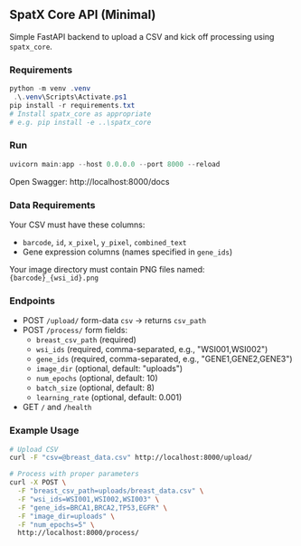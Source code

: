 ## SpatX Core API (Minimal)

Simple FastAPI backend to upload a CSV and kick off processing using `spatx_core`.

### Requirements

```powershell
python -m venv .venv
 .\.venv\Scripts\Activate.ps1
pip install -r requirements.txt
# Install spatx_core as appropriate
# e.g. pip install -e ..\spatx_core
```

### Run

```powershell
uvicorn main:app --host 0.0.0.0 --port 8000 --reload
```

Open Swagger: http://localhost:8000/docs

### Data Requirements

Your CSV must have these columns:

- `barcode`, `id`, `x_pixel`, `y_pixel`, `combined_text`
- Gene expression columns (names specified in `gene_ids`)

Your image directory must contain PNG files named: `{barcode}_{wsi_id}.png`

### Endpoints

- POST `/upload/` form-data `csv` → returns `csv_path`
- POST `/process/` form fields:
  - `breast_csv_path` (required)
  - `wsi_ids` (required, comma-separated, e.g., "WSI001,WSI002")
  - `gene_ids` (required, comma-separated, e.g., "GENE1,GENE2,GENE3")
  - `image_dir` (optional, default: "uploads")
  - `num_epochs` (optional, default: 10)
  - `batch_size` (optional, default: 8)
  - `learning_rate` (optional, default: 0.001)
- GET `/` and `/health`

### Example Usage

```bash
# Upload CSV
curl -F "csv=@breast_data.csv" http://localhost:8000/upload/

# Process with proper parameters
curl -X POST \
  -F "breast_csv_path=uploads/breast_data.csv" \
  -F "wsi_ids=WSI001,WSI002,WSI003" \
  -F "gene_ids=BRCA1,BRCA2,TP53,EGFR" \
  -F "image_dir=uploads" \
  -F "num_epochs=5" \
  http://localhost:8000/process/
```
